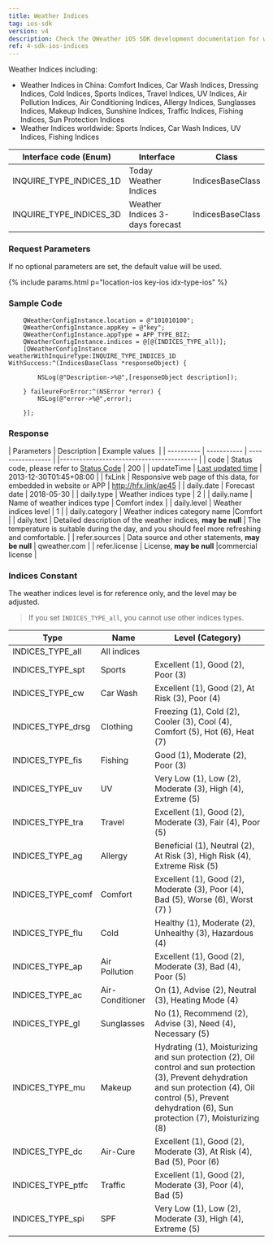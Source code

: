 ```yaml
---
title: Weather Indices
tag: ios-sdk
version: v4
description: Check the QWeather iOS SDK development documentation for weather indices, including car wash, cold, clothing, allergies, etc.
ref: 4-sdk-ios-indices
---
```


Weather Indices including:

- Weather Indices in China: Comfort Indices, Car Wash Indices, Dressing Indices, Cold Indices, Sports Indices, Travel Indices, UV Indices, Air Pollution Indices, Air Conditioning Indices, Allergy Indices, Sunglasses Indices, Makeup Indices, Sunshine Indices, Traffic Indices, Fishing Indices, Sun Protection Indices
- Weather Indices worldwide: Sports Indices, Car Wash Indices, UV Indices, Fishing Indices

| Interface code (Enum)   | Interface                       | Class            |
| ----------------------- | ------------------------------- | ---------------- |
| INQUIRE_TYPE_INDICES_1D | Today Weather Indices           | IndicesBaseClass |
| INQUIRE_TYPE_INDICES_3D | Weather Indices 3-days forecast | IndicesBaseClass |

### Request Parameters

If no optional parameters are set, the default value will be used.

{% include params.html p="location-ios key-ios idx-type-ios" %}

### Sample Code

```objc
    QWeatherConfigInstance.location = @"101010100";
    QWeatherConfigInstance.appKey = @"key";
    QWeatherConfigInstance.appType = APP_TYPE_BIZ;
    QWeatherConfigInstance.indices = @[@(INDICES_TYPE_all)];
    [QWeatherConfigInstance weatherWithInquireType:INQUIRE_TYPE_INDICES_1D WithSuccess:^(IndicesBaseClass *responseObject) {
        
        NSLog(@"Description->%@",[responseObject description]);
        
    } faileureForError:^(NSError *error) {
        NSLog(@"error->%@",error);
        
    }];
```
### Response

| Parameters | Description | Example values ​​ |
| ---------- | ----------- | ----------------- |  |------------------------------------------ |
| code | Status code, please refer to [Status Code](/en/docs/start/status-code/) | 200 |
| updateTime | [Last updated time](/en/docs/start/glossary#update-time) | 2013-12-30T01:45+08:00 |
| fxLink | Responsive web page of this data, for embedded in website or APP | http://hfx.link/ae45 |
| daily.date | Forecast date | 2018-05-30 |
| daily.type | Weather indices type | 2 |
| daily.name | Name of weather indices type | Comfort index |
| daily.level | Weather indices level | 1 |
| daily.category | Weather indices category name |Comfort |
| daily.text | Detailed description of the weather indices, **may be null** | The temperature is suitable during the day, and you should feel more refreshing and comfortable. |
| refer.sources | Data source and other statements, **may be null** | qweather.com |
| refer.license | License, **may be null** |commercial license |

### Indices Constant

The weather indices level is for reference only, and the level may be adjusted. 

> If you set `INDICES_TYPE_all`, you cannot use other indices types.

| Type              | Name            | Level  (Category)                                                                                                                                                                                                     |
| ----------------- | --------------- | --------------------------------------------------------------------------------------------------------------------------------------------------------------------------------------------------------------------- |
| INDICES_TYPE_all  | All indices     |                                                                                                                                                                                                                       |
| INDICES_TYPE_spt  | Sports          | Excellent (1), Good (2), Poor  (3)                                                                                                                                                                                    |
| INDICES_TYPE_cw   | Car Wash        | Excellent (1), Good (2), At Risk  (3), Poor (4)                                                                                                                                                                       |
| INDICES_TYPE_drsg | Clothing        | Freezing (1), Cold (2), Cooler  (3), Cool (4), Comfort (5), Hot (6), Heat (7)                                                                                                                                         |
| INDICES_TYPE_fis  | Fishing         | Good (1), Moderate (2), Poor  (3)                                                                                                                                                                                     |
| INDICES_TYPE_uv   | UV              | Very Low (1), Low (2), Moderate  (3), High (4), Extreme (5)                                                                                                                                                           |
| INDICES_TYPE_tra  | Travel          | Excellent (1), Good (2), Moderate  (3), Fair (4), Poor (5)                                                                                                                                                            |
| INDICES_TYPE_ag   | Allergy         | Beneficial (1), Neutral (2), At  Risk (3), High Risk (4), Extreme Risk (5)                                                                                                                                            |
| INDICES_TYPE_comf | Comfort         | Excellent (1), Good (2), Moderate  (3), Poor (4), Bad (5), Worse (6), Worst (7) )                                                                                                                                     |
| INDICES_TYPE_flu  | Cold            | Healthy (1), Moderate (2),  Unhealthy (3), Hazardous (4)                                                                                                                                                              |
| INDICES_TYPE_ap   | Air Pollution   | Excellent (1), Good (2), Moderate  (3), Bad (4), Poor (5)                                                                                                                                                             |
| INDICES_TYPE_ac   | Air-Conditioner | On (1), Advise (2), Neutral (3),  Heating Mode (4)                                                                                                                                                                    |
| INDICES_TYPE_gl   | Sunglasses      | No (1), Recommend (2), Advise (3),  Need (4), Necessary (5)                                                                                                                                                           |
| INDICES_TYPE_mu   | Makeup          | Hydrating (1), Moisturizing and  sun protection (2), Oil control and sun protection (3), Prevent dehydration  and sun protection (4), Oil control (5), Prevent dehydration (6), Sun  protection (7), Moisturizing (8) |
| INDICES_TYPE_dc   | Air-Cure        | Excellent (1), Good (2), Moderate  (3), At Risk (4), Bad (5), Poor (6)                                                                                                                                                |
| INDICES_TYPE_ptfc | Traffic         | Excellent (1), Good (2), Moderate  (3), Poor (4), Bad (5)                                                                                                                                                             |
| INDICES_TYPE_spi  | SPF             | Very Low (1), Low (2), Moderate  (3), High (4), Extreme (5)                                                                                                                                                           |



